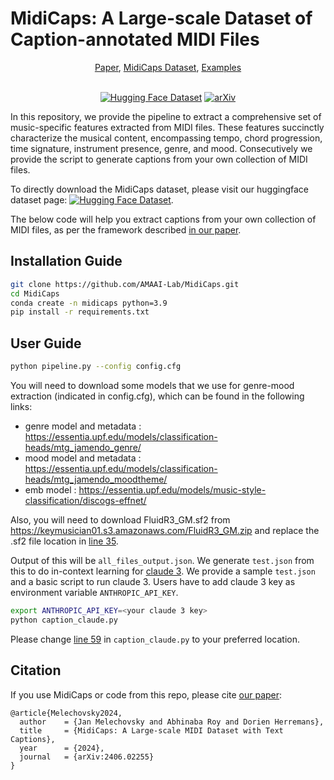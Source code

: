# MidiCaps: A Large-scale Dataset of Caption-annotated MIDI Files

<div align="center">
<a href="https://arxiv.org/abs/2406.02255">Paper</a>,
<a href="https://huggingface.co/datasets/amaai-lab/MidiCaps">MidiCaps Dataset</a>, 
<a href="https://amaai-lab.github.io/MidiCaps/">Examples</a>
<br/><br/>
  
[![Hugging Face Dataset](https://img.shields.io/badge/%F0%9F%A4%97%20Hugging%20Face-Dataset-blue)](https://huggingface.co/datasets/amaai-lab/MidiCaps) [![arXiv](https://img.shields.io/badge/arXiv-2406.02255-brightgreen.svg)](https://arxiv.org/abs/2406.02255)
</div>

In this repository, we provide the pipeline to extract a comprehensive set of music-specific features extracted from MIDI files. These features succinctly characterize the musical content, encompassing tempo, chord progression, time signature, instrument presence, genre, and mood. Consecutively we provide the script to generate captions from your own collection of MIDI files. 

To directly download the MidiCaps dataset, please visit our huggingface dataset page: [![Hugging Face Dataset](https://img.shields.io/badge/%F0%9F%A4%97%20Hugging%20Face-Dataset-blue)](https://huggingface.co/datasets/amaai-lab/MidiCaps). 

The below code will help you extract captions from your own collection of MIDI files, as per the framework described [in our paper](https://arxiv.org/abs/2406.02255). 

## Installation Guide
```bash
git clone https://github.com/AMAAI-Lab/MidiCaps.git
cd MidiCaps
conda create -n midicaps python=3.9
pip install -r requirements.txt
```
## User Guide
```bash
python pipeline.py --config config.cfg
```
You will need to download some models that we use for genre-mood extraction (indicated in config.cfg), which can be found in the following links:
- genre model and metadata : https://essentia.upf.edu/models/classification-heads/mtg_jamendo_genre/
- mood model and metadata : https://essentia.upf.edu/models/classification-heads/mtg_jamendo_moodtheme/
- emb model : https://essentia.upf.edu/models/music-style-classification/discogs-effnet/

Also, you will need to download FluidR3_GM.sf2 from https://keymusician01.s3.amazonaws.com/FluidR3_GM.zip and replace the .sf2 file location in [line 35](https://github.com/AMAAI-Lab/MidiCaps/blob/17ceeb72ed1e339013e6fc7d70789fcf75023077/pipeline.py#L35).

Output of this will be `all_files_output.json`. We generate `test.json` from this to do in-context learning for [claude 3](https://www.anthropic.com/news/claude-3-family). We provide a sample `test.json` and a basic script to run claude 3. Users have to add claude 3 key as environment variable `ANTHROPIC_API_KEY`.
```bash
export ANTHROPIC_API_KEY=<your claude 3 key>
python caption_claude.py
```
Please change [line 59](https://github.com/AMAAI-Lab/MidiCaps/blob/7266065a121e21029a1b83b3122c9a0b0e310204/caption_claude.py#L59) in `caption_claude.py` to your preferred location. 

## Citation
If you use MidiCaps or code from this repo, please cite [our paper](https://arxiv.org/abs/2406.02255):

```
@article{Melechovsky2024,
  author    = {Jan Melechovsky and Abhinaba Roy and Dorien Herremans},
  title     = {MidiCaps: A Large-scale MIDI Dataset with Text Captions},
  year      = {2024},
  journal   = {arXiv:2406.02255}
}
```
